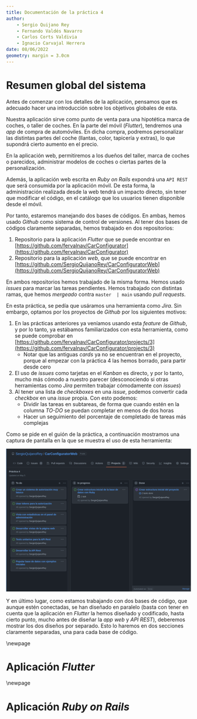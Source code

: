 ```yaml
---
title: Documentación de la práctica 4
author:
    - Sergio Quijano Rey
    - Fernando Valdés Navarro
    - Carlos Corts Valdivia
    - Ignacio Carvajal Herrera
date: 08/06/2022
geometry: margin = 3.0cm
---
```


# Resumen global del sistema

Antes de comenzar con los detalles de la aplicación, pensamos que es adecuado hacer una introducción sobre los objetivos globales de esta.

Nuestra aplicación sirve como punto de venta para una hipotética marca de coches, o taller de coches. En la parte del móvil (*Flutter*), tendremos una *app* de compra de automóviles. En dicha compra, podremos personalizar las distintas partes del coche (llantas, color, tapicería y extras), lo que supondrá cierto aumento en el precio.

En la aplicación web, permitiremos a los dueños del taller, marca de coches o parecidos, administrar modelos de coches o ciertas partes de la personalización.

Además, la aplicación web escrita en *Ruby on Rails* expondrá una `API REST` que será consumida por la aplicación móvil. De esta forma, la administración realizada desde la web tendrá un impacto directo, sin tener que modificar el código, en el catálogo que los usuarios tienen disponible desde el móvil.

Por tanto, estaremos manejando dos bases de códigos. En ambas, hemos usado *Github* como sistema de control de versiones. Al tener dos bases de códigos claramente separadas, hemos trabajado en dos repositorios:

1. Repositorio para la aplicación *Flutter* que se puede encontrar en [https://github.com/fervalnav/CarConfigurator](https://github.com/fervalnav/CarConfigurator)
2. Repositorio para la aplicación *web*, que se puede encontrar en [https://github.com/SergioQuijanoRey/CarConfiguratorWeb](https://github.com/SergioQuijanoRey/CarConfiguratorWeb)

En ambos repositorios hemos trabajado de la misma forma. Hemos usado *issues* para marcar las tareas pendientes. Hemos trabajado con distintas ramas, que hemos *mergeado* contra `master  | main` usando *pull requests*.

En esta práctica, se pedía que usáramos una herramienta como *Jira*. Sin embargo, optamos por los proyectos de *Github* por los siguientes motivos:

1. En las prácticas anteriores ya veníamos usando esta *feature* de *Github*, y por lo tanto, ya estábamos familiarizados con esta herramienta, como se puede comprobar en [https://github.com/fervalnav/CarConfigurator/projects/3](https://github.com/fervalnav/CarConfigurator/projects/3)
    - Notar que las antiguas *cards* ya no se encuentran en el proyecto, porque al empezar con la práctica 4 las hemos borrado, para partir desde cero
2. El uso de *issues* como tarjetas en el *Kanban* es directo, y por lo tanto, mucho más cómodo a nuestro parecer (desconociendo si otras herramientas como *Jira* permiten trabajar cómodamente con *issues*)
3. Al tener una lista de *checkboxes* en una *issue*, podemos convertir cada *checkbox* en una *issue* propia. Con esto podemos:
    - Dividir las tareas en subtareas, de forma que cuando estén en la columna *TO-DO* se puedan completar en menos de dos horas
    - Hacer un seguimiento del porcentaje de completado de tareas más complejas

Como se pide en el guión de la práctica, a continuación mostramos una captura de pantalla en la que se muestra el uso de esta herramienta:

![Ejemplo de uso de los proyectos de Github. Se puede ver claramente la ventaja de usar directamente esta herramienta, por su integración directa con las *issues* de Github, que ya veníamos usando para marcar tareas, definir las ramas que vamos a crear, ...](images/kanban.png)

Y en último lugar, como estamos trabajando con dos bases de código, que aunque estén conectadas, se han diseñado en paralelo (basta con tener en cuenta que la aplicación en *Flutter* la hemos diseñado y codificado, hasta cierto punto, mucho antes de diseñar la *app web* y *API REST*), deberemos mostrar los dos diseños por separado. Esto lo haremos en dos secciones claramente separadas, una para cada base de código.

\newpage

# Aplicación *Flutter*

\newpage

# Aplicación *Ruby on Rails*
